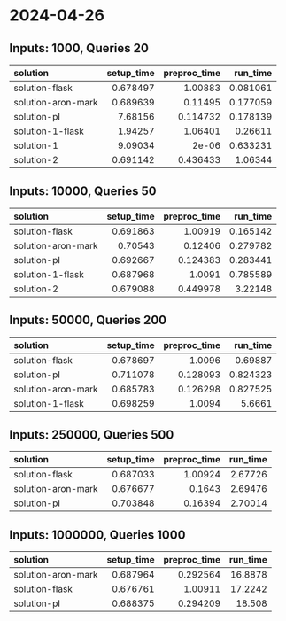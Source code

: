 # 2024-04-26

## Inputs: 1000, Queries 20

| solution           |   setup_time |   preproc_time |   run_time |
|:-------------------|-------------:|---------------:|-----------:|
| solution-flask     |     0.678497 |       1.00883  |   0.081061 |
| solution-aron-mark |     0.689639 |       0.11495  |   0.177059 |
| solution-pl        |     7.68156  |       0.114732 |   0.178139 |
| solution-1-flask   |     1.94257  |       1.06401  |   0.26611  |
| solution-1         |     9.09034  |       2e-06    |   0.633231 |
| solution-2         |     0.691142 |       0.436433 |   1.06344  |

## Inputs: 10000, Queries 50

| solution           |   setup_time |   preproc_time |   run_time |
|:-------------------|-------------:|---------------:|-----------:|
| solution-flask     |     0.691863 |       1.00919  |   0.165142 |
| solution-aron-mark |     0.70543  |       0.12406  |   0.279782 |
| solution-pl        |     0.692667 |       0.124383 |   0.283441 |
| solution-1-flask   |     0.687968 |       1.0091   |   0.785589 |
| solution-2         |     0.679088 |       0.449978 |   3.22148  |

## Inputs: 50000, Queries 200

| solution           |   setup_time |   preproc_time |   run_time |
|:-------------------|-------------:|---------------:|-----------:|
| solution-flask     |     0.678697 |       1.0096   |   0.69887  |
| solution-pl        |     0.711078 |       0.128093 |   0.824323 |
| solution-aron-mark |     0.685783 |       0.126298 |   0.827525 |
| solution-1-flask   |     0.698259 |       1.0094   |   5.6661   |

## Inputs: 250000, Queries 500

| solution           |   setup_time |   preproc_time |   run_time |
|:-------------------|-------------:|---------------:|-----------:|
| solution-flask     |     0.687033 |        1.00924 |    2.67726 |
| solution-aron-mark |     0.676677 |        0.1643  |    2.69476 |
| solution-pl        |     0.703848 |        0.16394 |    2.70014 |

## Inputs: 1000000, Queries 1000

| solution           |   setup_time |   preproc_time |   run_time |
|:-------------------|-------------:|---------------:|-----------:|
| solution-aron-mark |     0.687964 |       0.292564 |    16.8878 |
| solution-flask     |     0.676761 |       1.00911  |    17.2242 |
| solution-pl        |     0.688375 |       0.294209 |    18.508  |